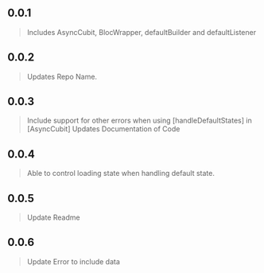 ## 0.0.1

> Includes AsyncCubit, BlocWrapper, defaultBuilder and defaultListener

## 0.0.2

> Updates Repo Name.

## 0.0.3

> Include support for other errors when using [handleDefaultStates] in [AsyncCubit]
> Updates Documentation of Code

## 0.0.4

> Able to control loading state when handling default state.

## 0.0.5

> Update Readme

## 0.0.6

> Update Error to include data